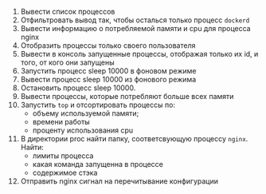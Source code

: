 1) Вывести список процессов
2) Отфильтровать вывод так, чтобы осталься только процесс ```dockerd```
3) Вывести информацию о потребляемой памяти и cpu для процесса nginx
4) Отобразить процессы только своего пользователя
5) Вывести в консоль запущенные процессы, отображая только их id, и того, от кого они запущены
6) Запустить процесс sleep 10000 в фоновом режиме
7) Вывести процесс sleep 10000 из фонового режима
8) Остановить процесс sleep 10000.
9) Вывести процессы, которые потребляют больше всех памяти
10) Запустить ```top``` и отсортировать процессы по:
    - объему используемой памяти;
    - времени работы
    - проценту использования cpu
11) В директории proc найти папку, соответсвующую процессу ```nginx```. Найти:
    - лимиты процесса
    - какая команда запущенна в процессе
    - содержимое стэка
12) Отправить nginx сигнал на перечитывание конфигурации
